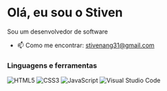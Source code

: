 # Olá, eu sou o Stiven

Sou um desenvolvedor de software 


- 📫 Como me encontrar:  stivenang31@gmail.com


### Linguagens e ferramentas

![HTML5](https://img.shields.io/badge/-HTML5-E34F26?logo=html5&logoColor=white&style=flat)
![CSS3](https://img.shields.io/badge/-CSS3-1572B6?logo=css3&logoColor=white&style=flat)
![JavaScript](https://img.shields.io/badge/-JavaScript-F7DF1E?logo=javascript&logoColor=black&style=flat)
![Visual Studio Code](https://img.shields.io/badge/-Visual%20Studio%20Code-007ACC?logo=visual-studio-code&logoColor=white&style=flat)



